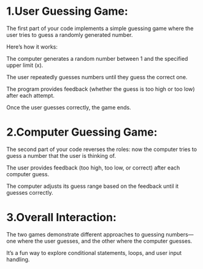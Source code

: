 # 1.User Guessing Game:

The first part of your code implements a simple guessing game where the user tries to guess a randomly generated number.

Here’s how it works:

The computer generates a random number between 1 and the specified upper limit (x).

The user repeatedly guesses numbers until they guess the correct one.

The program provides feedback (whether the guess is too high or too low) after each attempt.

Once the user guesses correctly, the game ends.

# 2.Computer Guessing Game:

The second part of your code reverses the roles: now the computer tries to guess a number that the user is thinking of.

The user provides feedback (too high, too low, or correct) after each computer guess.

The computer adjusts its guess range based on the feedback until it guesses correctly.

# 3.Overall Interaction:

The two games demonstrate different approaches to guessing numbers—one where the user guesses, and the other where the computer guesses.

It’s a fun way to explore conditional statements, loops, and user input handling.
